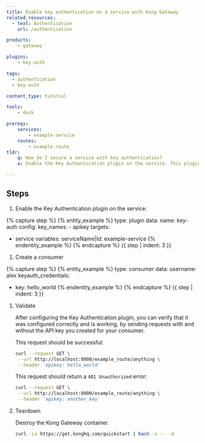 ```yaml
---
title: Enable key authentication on a service with Kong Gateway
related_resources:
  - text: Authentication
    url: /authentication

products:
    - gateway

plugins:
    - key-auth

tags:
  - authentication
  - key-auth

content_type: tutorial

tools:
    - deck

prereqs:
    services:
        - example-service
    routes:
        - example-route
tldr:
    q: How do I secure a service with key authentication?
    a: Enable the Key Authentication plugin on the service. This plugin will require all requests made to this service to have a valid API key.

---
```


## Steps

1. Enable the Key Authentication plugin on the service:

{% capture step %}
{% entity_example %}
type: plugin
data:
  name: key-auth
  config:
    key_names:
    - apikey
targets:
- service
variables: 
    serviceName|Id: example-service
{% endentity_example %}
{% endcapture %}
{{ step | indent: 3 }}

1. Create a consumer

{% capture step %}
{% entity_example %}
type: consumer
data:
  username: alex
  keyauth_credentials:
  - key: hello_world
{% endentity_example %}
{% endcapture %}
{{ step | indent: 3 }}

1. Validate

   After configuring the Key Authentication plugin, you can verify that it was configured correctly and is working, by sending requests with and without the API key you created for your consumer.

   This request should be successful:
   ```bash
   curl --request GET \
    --url http://localhost:8000/example_route/anything \
    --header 'apikey: hello_world'
   ```

   This request should return a `401 Unauthorized` error:

   ```bash
   curl --request GET \
    --url http://localhost:8000/example_route/anything \
    --header 'apikey: another_key'
   ```

1. Teardown

   Destroy the Kong Gateway container.

   ```bash
   curl -Ls https://get.konghq.com/quickstart | bash -s -- -d
   ```
